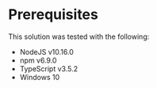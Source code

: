# Prerequisites
This solution was tested with the following:
- NodeJS v10.16.0
- npm v6.9.0
- TypeScript v3.5.2
- Windows 10
